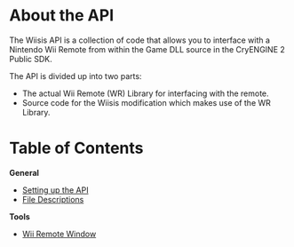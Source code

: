 # About the API #
The Wiisis API is a collection of code that allows you to interface with a Nintendo Wii Remote from within the Game DLL source in the CryENGINE 2 Public SDK.

The API is divided up into two parts:
  * The actual Wii Remote (WR) Library for interfacing with the remote.
  * Source code for the Wiisis modification which makes use of the WR Library.


# Table of Contents #

**General**
  * [Setting up the API](Setup.md)
  * [File Descriptions](Files.md)

**Tools**
  * [Wii Remote Window](WiiRemoteWindow.md)